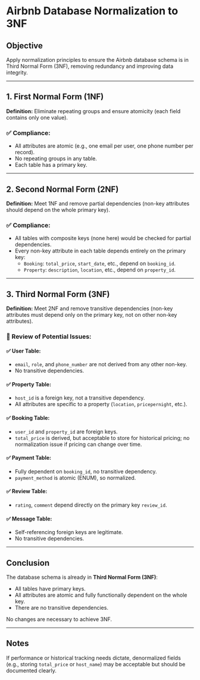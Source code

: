 # Airbnb Database Normalization to 3NF

## Objective
Apply normalization principles to ensure the Airbnb database schema is in Third Normal Form (3NF), removing redundancy and improving data integrity.

---

## 1. First Normal Form (1NF)

**Definition:** Eliminate repeating groups and ensure atomicity (each field contains only one value).

### ✅ Compliance:
- All attributes are atomic (e.g., one email per user, one phone number per record).
- No repeating groups in any table.
- Each table has a primary key.

---

## 2. Second Normal Form (2NF)

**Definition:** Meet 1NF and remove partial dependencies (non-key attributes should depend on the whole primary key).

### ✅ Compliance:
- All tables with composite keys (none here) would be checked for partial dependencies.
- Every non-key attribute in each table depends entirely on the primary key:
  - `Booking`: `total_price`, `start_date`, etc., depend on `booking_id`.
  - `Property`: `description`, `location`, etc., depend on `property_id`.

---

## 3. Third Normal Form (3NF)

**Definition:** Meet 2NF and remove transitive dependencies (non-key attributes must depend only on the primary key, not on other non-key attributes).

### 🎯 Review of Potential Issues:

#### ✅ User Table:
- `email`, `role`, and `phone_number` are not derived from any other non-key.
- No transitive dependencies.

#### ✅ Property Table:
- `host_id` is a foreign key, not a transitive dependency.
- All attributes are specific to a property (`location`, `pricepernight`, etc.).

#### ✅ Booking Table:
- `user_id` and `property_id` are foreign keys.
- `total_price` is derived, but acceptable to store for historical pricing; no normalization issue if pricing can change over time.

#### ✅ Payment Table:
- Fully dependent on `booking_id`, no transitive dependency.
- `payment_method` is atomic (ENUM), so normalized.

#### ✅ Review Table:
- `rating`, `comment` depend directly on the primary key `review_id`.

#### ✅ Message Table:
- Self-referencing foreign keys are legitimate.
- No transitive dependencies.

---

## Conclusion

The database schema is already in **Third Normal Form (3NF)**:
- All tables have primary keys.
- All attributes are atomic and fully functionally dependent on the whole key.
- There are no transitive dependencies.

No changes are necessary to achieve 3NF.

---

## Notes
If performance or historical tracking needs dictate, denormalized fields (e.g., storing `total_price` or `host_name`) may be acceptable but should be documented clearly.
